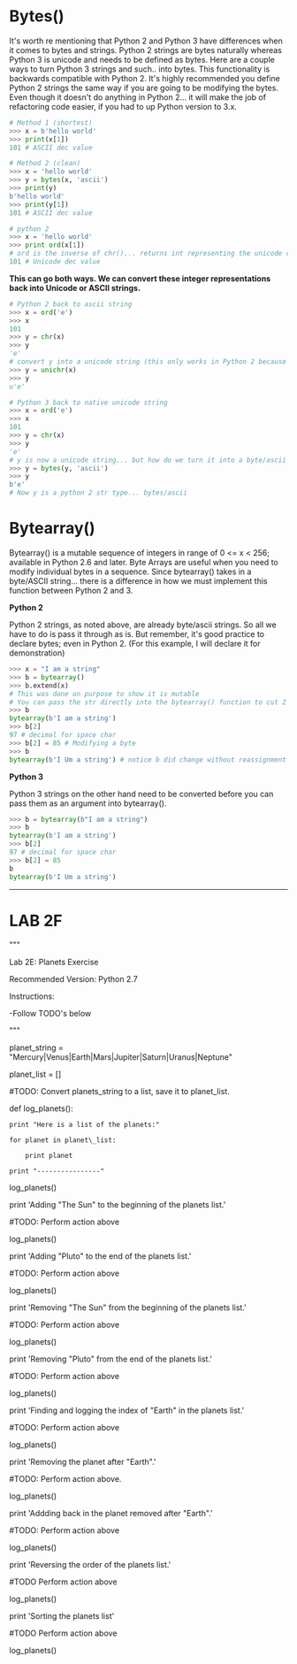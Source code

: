 # Bytes\(\)

It's worth re mentioning that Python 2 and Python 3 have differences when it comes to bytes and strings. Python 2 strings are bytes naturally whereas Python 3 is unicode and needs to be defined as bytes. Here are a couple ways to turn Python 3 strings and such.. into bytes. This functionality is backwards compatible with Python 2. It's highly recommended you define Python 2 strings the same way if you are going to be modifying the bytes. Even though it doesn't do anything in Python 2... it will make the job of refactoring code easier, if you had to up Python version to 3.x.

```py
# Method 1 (shortest)
>>> x = b'hello world'
>>> print(x[1])
101 # ASCII dec value

# Method 2 (clean)
>>> x = 'hello world'
>>> y = bytes(x, 'ascii')
>>> print(y)
b'hello world'
>>> print(y[1])
101 # ASCII dec value

# python 2
>>> x = 'hello world'
>>> print ord(x[1]) 
# ord is the inverse of chr()... returns int representing the unicode code point of the argument
101 # Unicode dec value
```

**This can go both ways. We can convert these integer representations back into Unicode or ASCII strings.**

```py
# Python 2 back to ascii string
>>> x = ord('e')
>>> x
101
>>> y = chr(x)
>>> y
'e'
# convert y into a unicode string (this only works in Python 2 because unicode is default in Python 3)
>>> y = unichr(x)
>>> y
u'e'

# Python 3 back to native unicode string
>>> x = ord('e')
>>> x
101
>>> y = chr(x)
>>> y
'e'
# y is now a unicode string... but how do we turn it into a byte/ascii string?
>>> y = bytes(y, 'ascii')
>>> y
b'e'
# Now y is a python 2 str type... bytes/ascii
```

# Bytearray\(\)

Bytearray\(\) is a mutable sequence of integers in range of 0 &lt;= x &lt; 256; available in Python 2.6 and later​. Byte Arrays are useful when you need to modify individual bytes in a sequence. Since bytearray\(\) takes in a byte/ASCII string... there is a difference in how we must implement this function between Python 2 and 3.

**Python 2**

Python 2 strings, as noted above, are already byte/ascii strings. So all we have to do is pass it through as is. But remember, it's good practice to declare bytes; even in Python 2. \(For this example, I will declare it for demonstration\)

```py
>>> x = "I am a string"
>>> b = bytearray()​
>>> b.extend(x) 
# This was done on purpose to show it is mutable 
# You can pass the str directly into the bytearray() function to cut 2 lines
>>> b​
bytearray(b'I am a string')​
>>> b[2]​
97 # decimal for space char​
>>> b[2] = 85​ # Modifying a byte
>>> b​
bytearray(b'I Um a string')​ # notice b did change without reassignment
```

**Python 3**

Python 3 strings on the other hand need to be converted before you can pass them as an argument into bytearray\(\).

```py
>>> b = bytearray(b"I am a string")​
>>> b​
bytearray(b'I am a string')​
>>> b[2]​
97 # decimal for space char​
>>> b[2] = 85​
b​
bytearray(b'I Um a string')​
```

---

# LAB 2F

"""

Lab 2E: Planets Exercise

Recommended Version: Python 2.7

Instructions:

-Follow TODO's below

"""

planet\_string = "Mercury\|Venus\|Earth\|Mars\|Jupiter\|Saturn\|Uranus\|Neptune"

planet\_list = \[\]

\#TODO: Convert planets\_string to a list, save it to planet\_list.

def log\_planets\(\):

```
print "Here is a list of the planets:"

for planet in planet\_list:

    print planet

print "----------------"
```

log\_planets\(\)

print 'Adding "The Sun" to the beginning of the planets list.'

\#TODO: Perform action above

log\_planets\(\)

print 'Adding "Pluto" to the end of the planets list.'

\#TODO: Perform action above

log\_planets\(\)

print 'Removing "The Sun" from the beginning of the planets list.'

\#TODO: Perform action above

log\_planets\(\)

print 'Removing "Pluto" from the end of the planets list.'

\#TODO: Perform action above

log\_planets\(\)

print 'Finding and logging the index of "Earth" in the planets list.'

\#TODO: Perform action above

log\_planets\(\)

print 'Removing the planet after "Earth".'

\#TODO: Perform action above.

log\_planets\(\)

print 'Addding back in the planet removed after "Earth".'

\#TODO: Perform action above

log\_planets\(\)

print 'Reversing the order of the planets list.'

\#TODO Perform action above

log\_planets\(\)

print 'Sorting the planets list'

\#TODO Perform action above

log\_planets\(\)

